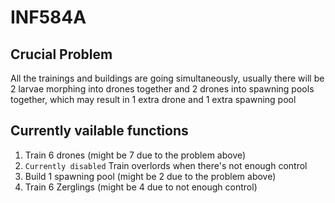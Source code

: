 # INF584A
## Crucial Problem
All the trainings and buildings are going simultaneously, usually there will be 2 larvae morphing into drones together and 2 drones into spawning pools together, which may result in 1 extra drone and 1 extra spawning pool
## Currently vailable functions 
1. Train 6 drones (might be 7 due to the problem above)
2. ```Currently disabled``` Train overlords when there's not enough control
3. Build 1 spawning pool (might be 2 due to the problem above)
4. Train 6 Zerglings (might be 4 due to not enough control)
